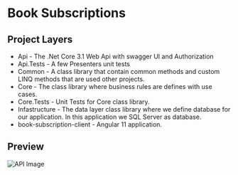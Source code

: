 # Book Subscriptions

## Project Layers

- Api - The .Net Core 3.1 Web Api with swagger UI and Authorization
- Api.Tests - A few Presenters unit tests
- Common - A class library that contain common methods and custom LINQ methods that are used other projects.
- Core - The class library where business rules are defines with use cases.
- Core.Tests - Unit Tests for Core class library.
- Infastructure - The data layer class library where we define database for our application. In this application we SQL Server as database.
- book-subscription-client - Angular 11 application.

## Preview

![API Image](https://github.com/Menelis/BookSubscription/blob/master/Common/Images/API.gif)

